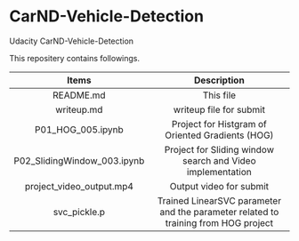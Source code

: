 # CarND-Vehicle-Detection
Udacity CarND-Vehicle-Detection

This repositery contains followings.

| Items | Description
|:-----:|:----------:|
| README.md | This file
| writeup.md | writeup file for submit
| P01_HOG_005.ipynb | Project for Histgram of Oriented Gradients (HOG)
| P02_SlidingWindow_003.ipynb | Project for Sliding window search and Video implementation
| project_video_output.mp4 | Output video for submit
| svc_pickle.p | Trained LinearSVC parameter and the parameter related to training from HOG project

